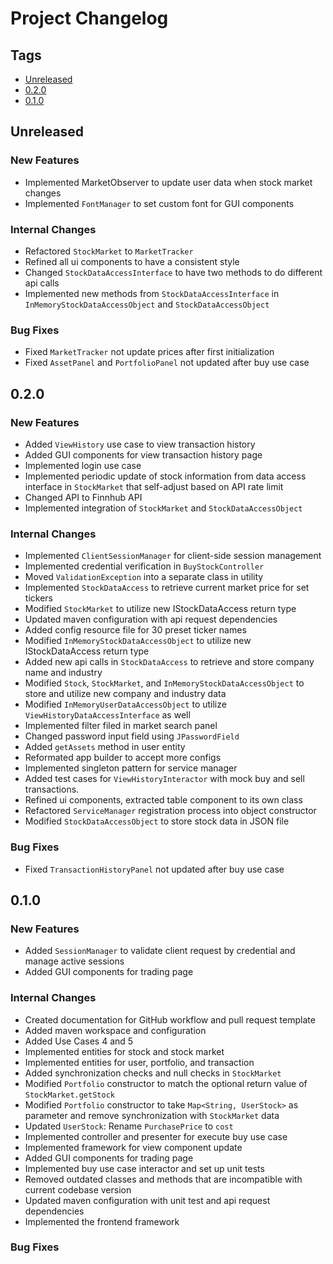 # Project Changelog

## Tags

- [Unreleased](#Unreleased)
- [0.2.0](#0.2.0)
- [0.1.0](#0.1.0)

## Unreleased

### New Features

- Implemented MarketObserver to update user data when stock market changes
- Implemented `FontManager` to set custom font for GUI components

### Internal Changes

- Refactored `StockMarket` to `MarketTracker`
- Refined all ui components to have a consistent style
- Changed `StockDataAccessInterface` to have two methods to do different api calls
- Implemented new methods from `StockDataAccessInterface` in `InMemoryStockDataAccessObject` and `StockDataAccessObject`

### Bug Fixes

- Fixed `MarketTracker` not update prices after first initialization
- Fixed `AssetPanel` and `PortfolioPanel` not updated after buy use case

## 0.2.0

### New Features

- Added `ViewHistory` use case to view transaction history
- Added GUI components for view transaction history page
- Implemented login use case
- Implemented periodic update of stock information from data access interface in `StockMarket` that self-adjust based on API rate limit
- Changed API to Finnhub API
- Implemented integration of `StockMarket` and `StockDataAccessObject`

### Internal Changes

- Implemented `ClientSessionManager` for client-side session management
- Implemented credential verification in `BuyStockController`
- Moved `ValidationException` into a separate class in utility
- Implemented `StockDataAccess` to retrieve current market price for set tickers
- Modified `StockMarket` to utilize new IStockDataAccess return type
- Updated maven configuration with api request dependencies
- Added config resource file for 30 preset ticker names
- Modified `InMemoryStockDataAccessObject` to utilize new IStockDataAccess return type
- Added new api calls in `StockDataAccess` to retrieve and store company name and industry
- Modified `Stock`, `StockMarket`, and `InMemoryStockDataAccessObject` to store and utilize new company and industry data
- Modified `InMemoryUserDataAccessObject` to utilize `ViewHistoryDataAccessInterface` as well
- Implemented filter filed in market search panel
- Changed password input field using `JPasswordField`
- Added `getAssets` method in user entity
- Reformated app builder to accept more configs
- Implemented singleton pattern for service manager
- Added test cases for `ViewHistoryInteractor` with mock buy and sell transactions.
- Refined ui components, extracted table component to its own class
- Refactored `ServiceManager` registration process into object constructor
- Modified `StockDataAccessObject` to store stock data in JSON file

### Bug Fixes

- Fixed `TransactionHistoryPanel` not updated after buy use case

## 0.1.0

### New Features

- Added `SessionManager` to validate client request by credential and manage active sessions
- Added GUI components for trading page

### Internal Changes

- Created documentation for GitHub workflow and pull request template
- Added maven workspace and configuration
- Added Use Cases 4 and 5
- Implemented entities for stock and stock market
- Implemented entities for user, portfolio, and transaction
- Added synchronization checks and null checks in `StockMarket`
- Modified `Portfolio` constructor to match the optional return value of `StockMarket.getStock`
- Modified `Portfolio` constructor to take `Map<String, UserStock>` as parameter and remove synchronization with `StockMarket` data
- Updated `UserStock`: Rename `PurchasePrice` to `cost`
- Implemented controller and presenter for execute buy use case
- Implemented framework for view component update
- Added GUI components for trading page
- Implemented buy use case interactor and set up unit tests
- Removed outdated classes and methods that are incompatible with current codebase version
- Updated maven configuration with unit test and api request dependencies
- Implemented the frontend framework

### Bug Fixes
